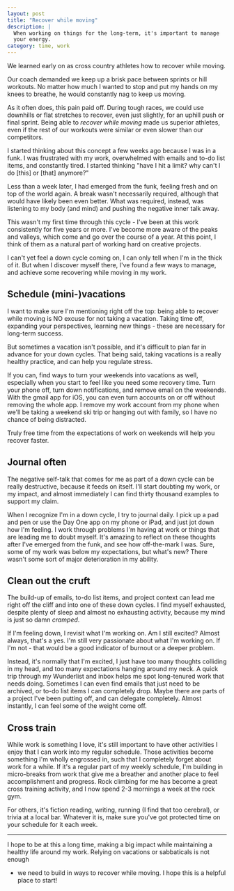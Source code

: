 ```yaml
---
layout: post
title: "Recover while moving"
description: |
  When working on things for the long-term, it's important to manage
  your energy.
category: time, work
---
```


We learned early on as cross country athletes how to recover while moving.

Our coach demanded we keep up a brisk pace between sprints or hill workouts. No
matter how much I wanted to stop and put my hands on my knees to
breathe, he would constantly nag to keep us moving.

As it often does, this pain paid off. During tough races, we could use
downhills or flat stretches to recover, even just slightly, for an uphill push
or final sprint. Being able to _recover while moving_ made us superior athletes,
even if the rest of our workouts were similar or even slower than our
competitors.

I started thinking about this concept a few weeks ago because I was in a funk.
I was frustrated with my work, overwhelmed with emails and to-do list items,
and constantly tired. I started thinking "have I hit a limit? why can't I do
[this] or [that] anymore?"

Less than a week later, I had emerged from the funk, feeling fresh and on top
of the world again. A break wasn't necessarily required, although that would
have likely been even better. What was required, instead, was listening to my
body (and mind) and pushing the negative inner talk away.

This wasn't my first time through this cycle - I've been at this work
consistently for five years or more. I've become more aware of the peaks and
valleys, which come and go over the course of a year. At this point, I think of
them as a natural part of working hard on creative projects.

I can't yet feel a down cycle coming on, I can only tell when I'm in the thick
of it. But when I discover myself there, I've found a few ways to manage, and
achieve some recovering while moving in my work.

## Schedule (mini-)vacations

I want to make sure I'm mentioning right off the top: being able to recover
while moving is NO excuse for not taking a vacation. Taking time off, expanding
your perspectives, learning new things - these are necessary for long-term
success.

But sometimes a vacation isn't possible, and it's difficult to plan far in
advance for your down cycles. That being said, taking vacations is a really
healthy practice, and can help you regulate stress.

If you can, find ways to turn your weekends into vacations as well, especially
when you start to feel like you need some recovery time. Turn your phone off,
turn down notifications, and remove email on the weekends. With the gmail app
for iOS, you can even turn accounts on or off without removing the whole app. I
remove  my work account from my phone when we'll be taking a weekend ski trip
or hanging out with family, so I have no chance of being distracted.

Truly free time from the expectations of work on weekends will help you recover
faster.

## Journal often

The negative self-talk that comes for me as part of a down cycle can be really
destructive, because it feeds on itself. I'll start doubting my work, or my
impact, and almost immediately I can find thirty thousand examples to support
my claim.

When I recognize I'm in a down cycle, I try to journal daily. I pick up a pad
and pen or use the Day One app on my phone or iPad, and just jot down how I'm
feeling. I work through problems I'm having at work or things that are leading
me to doubt myself. It's amazing to reflect on these thoughts after I've
emerged from the funk, and see how off-the-mark I was. Sure, some of my work
was below my expectations, but what's new? There wasn't some sort of major
deterioration in my ability.

## Clean out the cruft

The build-up of emails, to-do list items, and project context can lead me right
off the cliff and into one of these down cycles. I find myself exhausted,
despite plenty of sleep and almost no exhausting activity, because my mind is
just so damn _cramped_.

If I'm feeling down, I revisit what I'm working on. Am I still excited? Almost
always, that's a yes. I'm still very passionate about what I'm working on. If
I'm not - that would be a good indicator of burnout or a deeper problem.

Instead, it's normally that I'm excited, I just have too many thoughts
colliding in my head, and too many expectations hanging around my neck. A quick
trip through my Wunderlist and inbox helps me spot long-tenured work that needs
doing. Sometimes I can even find emails that just need to be archived, or to-do
list items I can completely drop. Maybe there are parts of a project I've been
putting off, and can delegate completely. Almost instantly, I can feel some of
the weight come off.

## Cross train

While work is something I love, it's still important to have other activities I
enjoy that I can work into my regular schedule. Those activities become
something I'm wholly engrossed in, such that I completely forget about work for
a while. If it's a regular part of my weekly schedule, I'm building in
micro-breaks from work that give me a breather and another place to feel
accomplishment and progress. Rock climbing for me has become a great cross
training activity, and I now spend 2-3 mornings a week at the rock gym.

For others, it's fiction reading, writing, running (I find that too cerebral),
or trivia at a local bar. Whatever it is, make sure you've got protected time
on your schedule for it each week.

---

I hope to be at this a long time, making a big impact while maintaining a
healthy life around my work. Relying on vacations or sabbaticals is not enough
- we need to build in ways to recover while moving. I hope this is a helpful
place to start!
